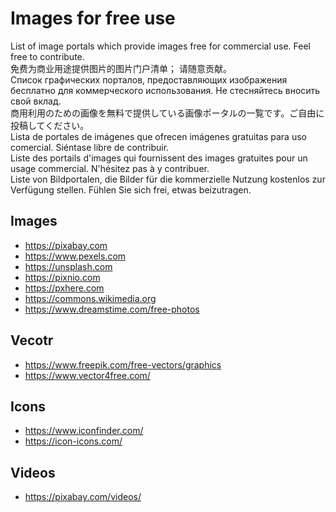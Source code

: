 # Images for free use
List of image portals which provide images free for commercial use. Feel free to contribute.  
免费为商业用途提供图片的图片门户清单； 请随意贡献。  
Список графических порталов, предоставляющих изображения бесплатно для коммерческого использования. Не стесняйтесь вносить свой вклад.  
商用利用のための画像を無料で提供している画像ポータルの一覧です。ご自由に投稿してください。  
Lista de portales de imágenes que ofrecen imágenes gratuitas para uso comercial. Siéntase libre de contribuir.  
Liste des portails d'images qui fournissent des images gratuites pour un usage commercial. N'hésitez pas à y contribuer.  
Liste von Bildportalen, die Bilder für die kommerzielle Nutzung kostenlos zur Verfügung stellen. Fühlen Sie sich frei, etwas beizutragen.

## Images
* https://pixabay.com
* https://www.pexels.com
* https://unsplash.com
* https://pixnio.com
* https://pxhere.com
* https://commons.wikimedia.org
* https://www.dreamstime.com/free-photos

## Vecotr
* https://www.freepik.com/free-vectors/graphics
* https://www.vector4free.com/

## Icons
* https://www.iconfinder.com/
* https://icon-icons.com/

## Videos
* https://pixabay.com/videos/
